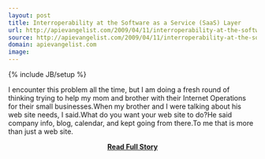 ```yaml
---
layout: post
title: Interroperability at the Software as a Service (SaaS) Layer
url: http://apievangelist.com/2009/04/11/interroperability-at-the-software-as-a-service-saas-layer/
source: http://apievangelist.com/2009/04/11/interroperability-at-the-software-as-a-service-saas-layer/
domain: apievangelist.com
image: 
---
```

{% include JB/setup %}<p>I encounter this problem all the time, but I am doing a fresh round of thinking trying to help my mom and brother with their Internet Operations for their small businesses.When my brother and I were talking about his web site needs, I said.What do you want your web site to do?He said company info, blog, calendar, and kept going from there.To me that is more than just a web site.</p>
<center><p><a href="http://apievangelist.com/2009/04/11/interroperability-at-the-software-as-a-service-saas-layer/" style='padding:25px; font-sze:18px; font-weight: bold;'>Read Full Story</a></p></center>
